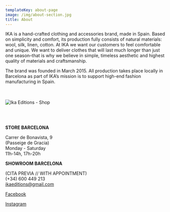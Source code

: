 ```yaml
---
templateKey: about-page
image: /img/about-section.jpg
title: About
---
```

IKA is a hand-crafted clothing and accessories brand, made in Spain. Based on simplicity and comfort, its production fully consists of natural materials: wool, silk, linen, cotton. At IKA we want our customers to feel comfortable and unique. We want to deliver clothes that will last much longer than just one season–that is why we believe in simple, timeless aesthetic and highest quality of materials and craftsmanship. 

The brand was founded in March 2015. All production takes place locally in Barcelona as part of IKA’s mission is to support high-end fashion manufacturing in Spain.
\
<br><br>

![Ika Editions - Shop](/img/shop-about-picture.jpg)

<br><br>

**STORE BARCELONA**  

Carrer de Bonavista, 9\
(Passeige de Gracia)\
Monday - Saturday\
11h-14h, 17h-20h  

**SHOWROOM BARCELONA**  

(CITA PREVIA // WITH APPOINTMENT)\
(+34) 600 449 213\
ikaeditions@gmail.com  

[Facebook](http://www.facebook.com/ikaeditions)

[Instagram](http://www.instagram.com/ika_editions)

<br><br>
